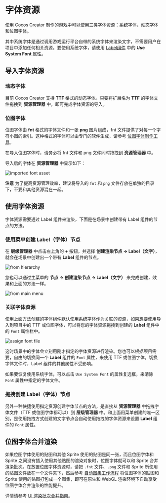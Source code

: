 # 字体资源

使用 Cocos Creator 制作的游戏中可以使用三类字体资源：系统字体，动态字体和位图字体。

其中系统字体是通过调用游戏运行平台自带的系统字体来渲染文字，不需要用户在项目中添加任何相关资源。要使用系统字体，请使用 [Label组件](https://docs.cocos.com/creator/manual/zh/components/label.html) 中的 **Use System Font** 属性。

## 导入字体资源

### 动态字体

目前 Cocos Creator 支持 **TTF** 格式的动态字体。只要将扩展名为 **TTF** 的字体文件拖拽到 **资源管理器** 中，即可完成字体资源的导入。

### 位图字体

位图字体由 **fnt** 格式的字体文件和一张 **png** 图片组成，fnt 文件提供了对每一个字符小图的索引。这种格式的字体可以由专门的软件生成，请参考 [位图字体制作工具](https://docs.cocos.com/creator/manual/zh/getting-started/support.html#位图字体生产工具)。

在导入位图字体时，请务必将 fnt 文件和 png 文件同时拖拽到 **资源管理器** 中。

导入后的字体在 **资源管理器** 中显示如下：

![imported font asset](https://gitee.com/nlpleaf/PicGo/raw/master/2ef0ff603f50e451d3fe4c3162dbd738)

**注意** 为了提高资源管理效率，建议将导入的 `fnt` 和 `png` 文件存放在单独的目录下，不要和其他资源混在一起。

## 使用字体资源

字体资源需要通过 Label 组件来渲染，下面是在场景中创建带有 Label 组件的节点的方法。

### 使用菜单创建 Label（字体）节点

在 **层级管理器** 中点击左上角的 **+** 按钮，并选择 **创建渲染节点 -> Label（文字）**，就会在场景中创建出一个带有 **Label** 组件的节点。

![from hierarchy](https://gitee.com/nlpleaf/PicGo/raw/master/2dc8fa3c4c466e7663cde98dd0dc5bba)

您也可以通过主菜单的 **节点 -> 创建渲染节点 -> Label（文字）** 来完成创建，效果和上面的方法一样。

![from main menu](https://gitee.com/nlpleaf/PicGo/raw/master/1e1eebe25186257965c2d764d8cfc873)

### 关联字体资源

使用上面方法创建的字体组件默认使用系统字体作为关联的资源，如果想要使用导入到项目中的 TTF 或位图字体，可以将您的字体资源拖拽到创建的 **Label** 组件中的 `Font` 属性栏中。

![assign font file](https://gitee.com/nlpleaf/PicGo/raw/master/2ce3a932b41689b6ef15efb338517323)

这时场景中的字体会立刻用刚才指定的字体资源进行渲染。您也可以根据项目需要，自由的切换同一个 **Label** 组件的 `Font` 属性，来使用 TTF 或位图字体。切换字体文件时，Label 组件的其他属性不受影响。

如果要恢复使用系统字体，可以点击 `Use System Font` 的属性复选框，来清除 `Font` 属性中指定的字体文件。

### 拖拽创建 Label（字体）节点

另外一种快捷使用指定资源创建字体节点的方法，是直接从 **资源管理器** 中拖拽字体文件（TTF 或位图字体都可以）到 **层级管理器** 中。和上面用菜单创建的唯一区别，是使用拖拽方式创建的文字节点会自动使用拖拽的字体资源来设置 **Label** 组件的 `Font` 属性。

## 位图字体合并渲染

如果位图字体使用的贴图和其他 Sprite 使用的贴图是同一张，而且位图字体和 Sprite 之间没有插入使用其他贴图的渲染对象时，位图字体就可以和 Sprite 合并渲染批次。在放置位图字体资源时，请把 `.fnt` 文件、`.png` 文件和 Sprite 所使用的贴图文件放在一个文件夹下，然后参考 [自动图集工作流程](https://docs.cocos.com/creator/manual/zh/asset-workflow/auto-atlas.html) 将位图字体的贴图和 Sprite 使用的贴图打包成一个图集，即可在原生和 WebGL 渲染环境下自动享受位图字体合并渲染的性能提升。

详情请参考 [UI 渲染批次合并指南](https://docs.cocos.com/creator/manual/zh/advanced-topics/ui-auto-batch.html)。